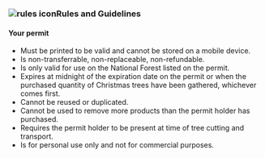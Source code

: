 ### ![rules icon](/assets/img/site-wide/bullet-points-icon.svg "rules icon")Rules and Guidelines

#### Your permit

* Must be printed to be valid and cannot be stored on a mobile device.
* Is non-transferrable, non-replaceable, non-refundable.
* Is only valid for use on the National Forest listed on the permit.
* Expires at midnight of the expiration date on the permit or when the purchased quantity of Christmas trees have been gathered, whichever comes first.
* Cannot be reused or duplicated.
* Cannot be used to remove more products than the permit holder has purchased.
* Requires the permit holder to be present at time of tree cutting and transport.
* Is for personal use only and not for commercial purposes.
